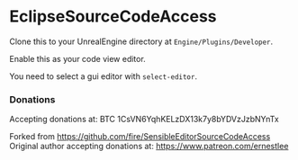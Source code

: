 EclipseSourceCodeAccess
=======================

Clone this to your UnrealEngine directory at `Engine/Plugins/Developer`.

Enable this as your code view editor.

You need to select a gui editor with `select-editor`.

### Donations

Accepting donations at: BTC 1CsVN6YqhKELzDX13k7y8bYDVzJzbNYnTx

Forked from https://github.com/fire/SensibleEditorSourceCodeAccess<br />
Original author accepting donations at: https://www.patreon.com/ernestlee
